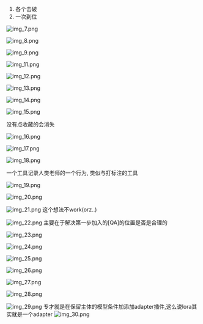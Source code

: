 1. 各个击破
2. 一次到位 

![img_7.png](img_7.png)

![img_8.png](img_8.png)

![img_9.png](img_9.png)

![img_11.png](img_11.png)

![img_12.png](img_12.png)

![img_13.png](img_13.png)

![img_14.png](img_14.png)

![img_15.png](img_15.png)

没有点收藏的会消失

![img_16.png](img_16.png)

![img_17.png](img_17.png)

![img_18.png](img_18.png)
 
一个工具记录人类老师的一个行为, 类似与打标注的工具

![img_19.png](img_19.png)


![img_20.png](img_20.png)


![img_21.png](img_21.png)
这个想法不work(orz..)

![img_22.png](img_22.png)
主要在于解决第一步加入的[QA]的位置是否是合理的



![img_23.png](img_23.png)

![img_24.png](img_24.png)

![img_25.png](img_25.png)

![img_26.png](img_26.png)

![img_27.png](img_27.png)

![img_28.png](img_28.png)

![img_29.png](img_29.png)
专才就是在保留主体的模型条件加添加adapter插件,这么说lora其实就是一个adapter
![img_30.png](img_30.png)